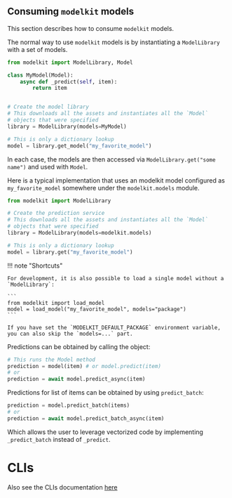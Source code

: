 
## Consuming `modelkit` models

This section describes how to consume `modelkit` models.

The normal way to use `modelkit` models is by instantiating a `ModelLibrary` with a set of models.

```python
from modelkit import ModelLibrary, Model

class MyModel(Model):
    async def _predict(self, item):
        return item


# Create the model library
# This downloads all the assets and instantiates all the `Model`
# objects that were specified
library = ModelLibrary(models=MyModel)

# This is only a dictionary lookup
model = library.get_model("my_favorite_model")
```

In each case, the models are then accessed via `ModelLibrary.get("some name")`
 and used with `Model`.

Here is a typical implementation that uses an modelkit model configured as `my_favorite_model` somewhere under the `modelkit.models` module.

```python
from modelkit import ModelLibrary

# Create the prediction service
# This downloads all the assets and instantiates all the `Model`
# objects that were specified
library = ModelLibrary(models=modelkit.models)

# This is only a dictionary lookup
model = library.get("my_favorite_model")
```

!!! note "Shortcuts"

    For development, it is also possible to load a single model without a `ModelLibrary`:

    ```
    from modelkit import load_model
    model = load_model("my_favorite_model", models="package")
    ```

    If you have set the `MODELKIT_DEFAULT_PACKAGE` environment variable, you can also skip the `models=...` part.

Predictions can be obtained by calling the object:

```python
# This runs the Model method
prediction = model(item) # or model.predict(item)
# or
prediction = await model.predict_async(item)
```

Predictions for list of items can be obtained by using `predict_batch`:

```python
prediction = model.predict_batch(items)
# or
prediction = await model.predict_batch_async(item)
```

Which allows the user to leverage vectorized code by implementing `_predict_batch` instead of `_predict`.

# CLIs

Also see the CLIs documentation [here](../cli.md)
